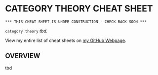 # CATEGORY THEORY CHEAT SHEET

```
*** THIS CHEAT SHEET IS UNDER CONSTRUCTION - CHECK BACK SOON ***
```

`category theory` _tbd._

View my entire list of cheat sheets on
[my GitHub Webpage](https://jeffdecola.github.io/my-cheat-sheets/).

## OVERVIEW

tbd
